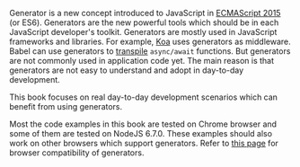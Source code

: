 Generator is a new concept introduced to JavaScript in [ECMAScript 2015](http://www.ecma-international.org/ecma-262/6.0/) (or ES6). Generators are the new powerful tools which should be in each JavaScript developer's toolkit. Generators are mostly used in JavaScript frameworks and libraries. For example, [Koa](http://koajs.com) uses generators as middleware. Babel can use generators to [transpile](https://babeljs.io/docs/plugins/transform-async-to-generator/) `async/await` functions. But generators are not commonly used in application code yet. The main reason is that generators are not easy to understand and adopt in day-to-day development.

This book focuses on real day-to-day development scenarios which can benefit from using generators.

Most the code examples in this book are tested on Chrome browser and some of them are tested on NodeJS 6.7.0. These examples should also work on other browsers which support generators. Refer to [this page](http://kangax.github.io/compat-table/es6/#test-generators) for browser compatibility of generators.

